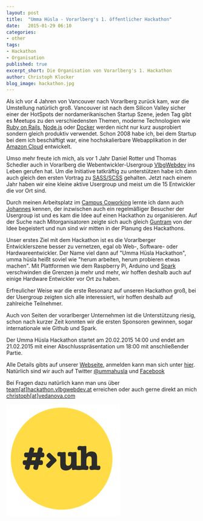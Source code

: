 ```yaml
---
layout: post
title:  "Umma Hüsla - Vorarlberg's 1. öffentlicher Hackathon"
date:   2015-01-29 06:10
categories:
- other
tags:
- Hackathon
- Organisation
published: true
excerpt_short: Die Organisation von Vorarlberg's 1. Hackathon
author: Christoph Klocker
blog_image: hackathon.jpg
---
```

Als ich vor 4 Jahren von Vancouver nach Vorarlberg zurück kam, war die Umstellung natürlich groß. Vancouver ist nach
dem Silicon Valley sicher einer der HotSpots der nordamerikanischen Startup Szene, jeden Tag gibt es Meetups zu den
verschiedensten Themen, moderne Technologien wie [Ruby on Rails](http://rubyonrails.org/), [Node.js](http://nodejs.org/)
oder [Docker](http://www.docker.com) werden nicht nur kurz ausprobiert sondern gleich produktiv verwendet. Schon 2008 habe
ich, bei dem Startup bei dem ich beschäftigt war, eine hochskalierbare Webapplikation in der [Amazon Cloud](http://aws.amazon.com/de/)
entwickelt.

Umso mehr freute ich mich, als vor 1 Jahr Daniel Rotter und Thomas Schedler auch in Vorarlberg die Webentwickler-Usergroup
[VlbgWebdev](http://vlbgwebdev.at) ins Leben gerufen hat. Um die Initiative tatkräftig zu unterstützen habe ich dann
auch gleich den ersten Vortrag zu [SASS/SCSS](https://speakerdeck.com/vedanova/sass-compass-spriting-introduction) gehalten. Jetzt nach einem Jahr haben wir eine kleine
aktive Usergroup und meist um die 15 Entwickler die vor Ort sind.

Durch meinen Arbeitsplatz im [Campus Coworking](http://www.prisma-zentrum.com/initiativen/agile-work/coworking/) lernte
ich dann auch [Johannes](http://www.joemoe.at) kennen, der inzwischen auch ein regelmäßiger Besucher der Usergroup
ist und es kam die Idee auf einen Hackathon zu organisieren. Auf der Suche nach Mitorganisatoren zeigte sich auch gleich
[Guntram](http://www.starsmedia.com/) von der Idee begeistert und nun sind wir mitten in der Planung des Hackathons.

Unser erstes Ziel mit dem Hackathon ist es die Vorarlberger Entwicklerszene besser zu vernetzen, egal ob Web-, Software- oder
Hardwareentwickler. Der Name viel dann auf "Umma Hüsla Hackathon", umma hüsla heißt soviel wie "herum arbeiten, herum probieren
etwas machen". Mit Plattformen wie dem Raspberry Pi, Arduino und [Spark](Spark.io) verschwinden die Grenzen ja mehr und
mehr, wir hoffen deshalb auch auf einige Hardware Entwickler vor Ort zu haben.

Erfreulicher Weise war die erste Resonanz auf unseren Hackathon groß, bei der Usergroup zeigten sich alle interessiert,
wir hoffen deshalb auf zahlreiche Teilnehmer.

Auch von Seiten der vorarlberger Unternehmen ist die Unterstützung riesig, schon nach kurzer Zeit konnten wir die ersten
 Sponsoren gewinnen, sogar internationale wie Github und Spark.

Der Umma Hüsla Hackathon startet am 20.02.2015 14:00 und endet am 21.02.2015 mit einer Abschlusspräsentation um 18:00
 mit anschließender Partie.

Alle Details gibts auf unserer [Webseite](http://hackathon.vlbgwebdev.at/), anmelden kann man sich unter [hier](https://docs.google.com/forms/d/1-3Rf8tEUj-RGXgjtvXjrMgPf0u_6Z5z4eVA1ALKGwcs/viewform).
Natürlich sind wir auch auf Twitter [@ummahusla](https://twitter.com/ummahusla) und [Facebook](https://www.facebook.com/events/1531634897113432/)

Bei Fragen dazu natürlich kann man uns über [team[at]hackathon.vlbgwebdev.at](team[at]hackathon.vlbgwebdev.at) erreichen oder auch gerne
direkt an mich [christoph[at]vedanova.com](mailto:christoph[at]vedanova.com)

<div class='pull-center'>
<img src="/images/ummahusla-logo.png" class="img-circle">
</div>


